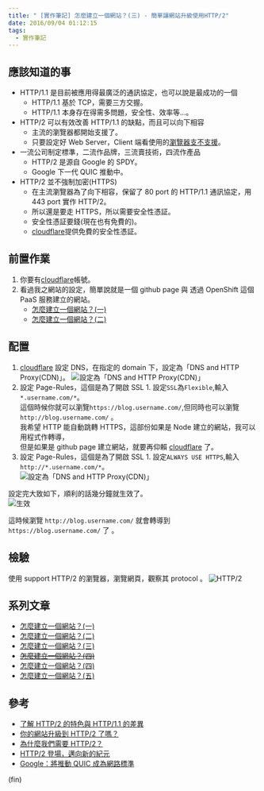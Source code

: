 ```yaml
---
title: " [實作筆記] 怎麼建立一個網站？(三) - 簡單讓網站升級使用HTTP/2"
date: 2016/09/04 01:12:15
tags:
  - 實作筆記
---
```


## 應該知道的事

- HTTP/1.1 是目前被應用得最廣泛的通訊協定，也可以說是最成功的一個
  - HTTP/1.1 基於 TCP，需要三方交握。
  - HTTP/1.1 本身存在得需多問題，安全性、效率等…。
- HTTP/2 可以有效改善 HTTP/1.1 的缺點，而且可以向下相容
  - 主流的瀏覽器都開始支援了。
  - 只要設定好 Web Server，Client 端看使用的[瀏覽器支不支援](http://caniuse.com/#feat=http2)。
- 一流公司制定標準，二流作品牌，三流賣技術，四流作產品
  - HTTP/2 是源自 Google 的 SPDY。
  - Google 下一代 QUIC 推動中。
- HTTP/2 並不強制加密(HTTPS)
  - 在主流瀏覽器為了向下相容，保留了 80 port 的 HTTP/1.1 通訊協定，用 443 port 實作 HTTP/2。
  - 所以還是要走 HTTPS，所以需要安全性憑証。
  - 安全性憑証要錢(現在也有免費的)。
  - [cloudflare](https://www.cloudflare.com/)提供免費的安全性憑証。

## 前置作業

1. 你要有[cloudflare](https://www.cloudflare.com/)帳號。
2. 看過我之網站的設定，簡單說就是一個 github page 與 透過 OpenShift 這個 PaaS 服務建立的網站。
   - [怎麼建立一個網站？(一)](https://blog.marsen.me/2016/08/21/setting_DNS_with_google/)
   - [怎麼建立一個網站？(二)](https://blog.marsen.me/2016/08/28/how_to_use_github_page/)

## 配置

1. [cloudflare](https://www.cloudflare.com/) 設定 DNS，在指定的 domain 下，設定為「DNS and HTTP Proxy(CDN)」。
   ![設定為「DNS and HTTP Proxy(CDN)」](/images/2016/090516_021242_AM.jpg)
2. 設定 Page-Rules，這個是為了開啟 SSL 1. 設定`SSL`為`Flexible`,輸入`*.username.com/*`。  
   這個時候你就可以瀏覽`https://blog.username.com/`,但同時也可以瀏覽`http://blog.username.com/` 。  
   我希望 HTTP 能自動跳轉 HTTPS，這部份如果是 Node 建立的網站，我可以用程式作轉導，  
   但是如果是 github page 建立網站，就要再仰賴 [cloudflare](https://www.cloudflare.com/) 了。
3. 設定 Page-Rules，這個是為了開啟 SSL 1. 設定`ALWAYS USE HTTPS`,輸入`http://*.username.com/*`。  
   ![設定為「DNS and HTTP Proxy(CDN)」](/images/2016/090516_023252_AM.jpg)

設定完大致如下，順利的話幾分鐘就生效了。  
![生效](/images/2016/090516_023554_AM.jpg)

這時候瀏覽 `http://blog.username.com/` 就會轉導到 `https://blog.username.com/` 了 。

## 檢驗

使用 support HTTP/2 的瀏覽器，瀏覽網頁，觀察其 protocol 。
![HTTP/2](/images/2016/090516_024550_AM.jpg)

## 系列文章

- [怎麼建立一個網站？(一)](https://blog.marsen.me/2016/08/21/2016/setting_DNS_with_google/)
- [怎麼建立一個網站？(二)](https://blog.marsen.me/2016/08/28/2016/how_to_use_github_page/)
- [怎麼建立一個網站？(三)](https://blog.marsen.me/2016/09/04/2016/http2_by_cloudflare/)
- ~~[怎麼建立一個網站？(四)](https://blog.marsen.me/2020/10/22/2020/google_domain_forward_mail/)~~
- [怎麼建立一個網站？(四)](https://blog.marsen.me/2025/08/27/2025/brevo_smtp/)
- [怎麼建立一個網站？(五)](https://blog.marsen.me/2021/04/06/2021/create_404/)

## 參考

- [了解 HTTP/2 的特色與 HTTP/1.1 的差異](https://simular.co/knowledge/site-build/68-about-http2-and-http11.html)
- [你的網站升級到 HTTP/2 了嗎？](https://blog.alphacamp.co/2016/07/12/http2/)
- [為什麼我們需要 HTTP/2？](http://www.ithome.com.tw/voice/94371)
- [HTTP/2 登場，邁向新的紀元](http://www.ithome.com.tw/voice/94520)
- [Google：將推動 QUIC 成為網路標準](http://www.ithome.com.tw/news/95353)

(fin)

